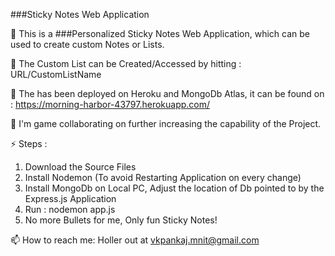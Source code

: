 ###Sticky Notes Web Application

👋 This is a ###Personalized Sticky Notes Web Application, which can be used to create custom Notes or Lists.

👀 The Custom List can be Created/Accessed by hitting : URL/CustomListName

🌱 The has been deployed on Heroku and MongoDb Atlas, it can be found on : https://morning-harbor-43797.herokuapp.com/

👯 I'm game collaborating on further increasing the capability of the Project.

⚡ Steps : 
1. Download the Source Files 
2. Install Nodemon (To avoid Restarting Application on every change)
3. Install MongoDb on Local PC, Adjust the location of Db pointed to by the Express.js Application
4. Run : nodemon app.js
5. No more Bullets for me, Only fun Sticky Notes!

📫 How to reach me: Holler out at vkpankaj.mnit@gmail.com
